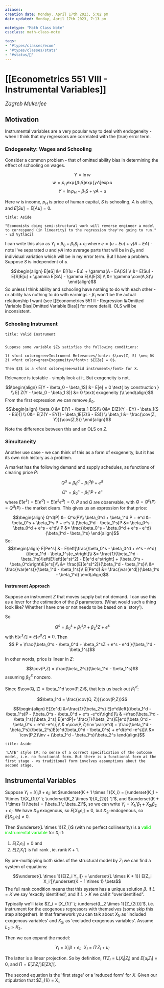 ```yaml
---
aliases:
creation date: Monday, April 17th 2023, 5:02 pm
date updated: Monday, April 17th 2023, 7:13 pm

notetype: "Math Class Note"
cssclass: math-class-note

tags: 
- '#types/classes/econ'
- '#types/classes/stats'
- '#status/🚧'
---
```


# [[Econometrics 551 VIII - Instrumental Variables]]
<span style = "font-size:120%"><i >Zagreb Mukerjee </i></span>

## Motivation

Instrumental variables are a very popular way to deal with endogeneity - when I think that my regressors are correlated with the (true) error term.

### Endogeneity: Wages and Schooling

Consider a common problem - that of omitted ability bias in determining the effect of schooling on wages. 

$$ Y = \ln w $$
$$ w = p_H \exp[\beta_1 S] \exp[\gamma A] \exp u $$
$$ Y = \ln p_H + \beta_1 S + \gamma A + u$$

Here $w$ is income, $p_H$ is price of human capital, $S$ is schooling, $A$ is ability, and $E[Su] = E[Au] = 0$. 

```ad-note
title: Aside

"Economists doing semi-structural work will reverse engineer a model to correspond (in linearity) to the regression they're going to run." - Ed Vytlacil
```

I can write this also as $Y_i = \beta_0 + \beta_1 S_i + e_i$ where $e = (u - Eu) + \gamma(A - EA)$ - note I've separated $u$ and $\gamma A$ into average parts that will be in $\beta_0$ and individual variation which will be in my error term. But I have a problem. Suppose $S$ is independent of $u$.  

$$\begin{align}
E[eS] &= E[((u - Eu) + \gamma(A - EA))S] \\
&= E[Su] - E[S]E[u] + \gamma E[SA] - \gamma E[A]E[S] \\
&= \gamma \cov(A,S)\\
\end{align}$$So unless I think ability and schooling have nothing to do with each other - or ability has nothing to do with earnings - $\beta_1$ won't be the actual relationship I want (see [[Econometrics 551 II - Regression I#Omitted Variable Bias|Omitted Variable Bias]] for more detail). OLS will be inconsistent. 


### Schooling Instrument

```ad-important
title: Valid Instrument 


Suppose some variable $Z$ satisfies the following conditions: 

1) <font color=gree>Instrument Relevance</font>: $\cov(Z, S) \neq 0$ 
2) <font color=gree>Exogeneity</font>: $E[Ze] = 0$. 

Then $Z$ is a <font color=gree>valid instrument</font> for X.
```

Relevance is testable - simply look at it. But exogeneity is not. 

$$\begin{align}
E[Y - \beta_0 - \beta_1S] &= E[e] = 0 \text{ by construction } \\
E[ Z(Y - \beta_0 - \beta_1 S)] &= 0 \text{ exogeneity }\\
\end{align}$$ 
From the first expression we can remove $\beta_0$. 
$$\begin{align}
\beta_0 &= E[Y] - \beta_1 E[S]\\
0&= E[Z((Y - EY) - \beta_1(S - ES))] \\
0&= E[Z(Y - EY)] - \beta_1E[Z(S - ES)] \\
\beta_1 &= \frac{\cov(Z, Y)}{\cov(Z,S)}
\end{align}$$

Note the difference between this and an OLS on $Z$. 

### Simultaneity
Another use case - we can think of this as a form of exogeneity, but it has its own rich history as a problem. 

A market has the following demand and supply schedules, as functions of clearing price $\tilde P$:

$$ Q^d = \beta_0^d + \beta_1^d \widetilde P + e^d $$
$$ Q^s = \beta_0^s + \beta_1^s \widetilde P + e^s $$
where $E[e^s] = E[e^d] = E[e^se^d] = 0$. $P$ and $Q$ are observable, with $Q = Q^s(P) = Q^d(P)$ - the market clears. This gives us an expression for that price: 

$$\begin{align}
Q^d(P) &= Q^s(P)\\
\beta_0^d + \beta_1^d P + e^d &=  \beta_0^s + \beta_1^s  P + e^s \\
(\beta_1^d - \beta_1^s)P &= \beta_0^s - \beta_0^d + e^s - e^d\\
P &= \frac{\beta_0^s - \beta_0^d + e^s - e^d}{\beta_1^d - \beta_1^s}
\end{align}$$
So: 
$$\begin{align}
E[Pe^s] &= E\left[\frac{\beta_0^s - \beta_0^d + e^s - e^d}{\beta_1^d - \beta_1^s}e_s\right]\\
&= \frac{1}{\beta_1^d - \beta_1^s}\left(E\left[(e^s)^2] - E[e^d e^s\right] + (\beta_0^s - \beta_0^d\right)E[e^s])\\
&= \frac{E[(e^s)^2]}{\beta_1^d - \beta_1^s}\\
&= \frac{\var(e^s)}{\beta_1^d - \beta_1^s}\\
E[Pe^d] &= \frac{\var(e^d)}{\beta_1^s - \beta_1^d}
\end{align}$$

#### Instrument Approach

Suppose an instrument $Z$ that moves supply but not demand. I can use this as a lever for the estimation of the $\beta$ parameters. (What would such a thing look like? Whether I have one or not needs to be based on a 'story'). 

So 

$$ Q^s = \beta_0^s + \beta_1^s P + \beta_2^s Z+  e^s$$ with $E[e^sZ] = E[e^dZ] = 0$. 
Then 
$$ P = \frac{\beta_0^s - \beta_0^d + \beta_2^sZ + e^s - e^d }{\beta_1^d - \beta_1^s}$$

In other words, price is linear in $Z$: 

$$\cov(P,Z) = \frac{\beta_2^s}{\beta_1^d - \beta_1^s}$$
assuming $\beta_2^S$ nonzero. 

Since $\cov(Q, Z) = \beta_1^d \cov(P,Z)$, that lets us back out $\beta_1^d$:

$$\beta_1^d = \frac{\cov(Q, Z)}{\cov(P,Z)}$$

$$\begin{align}
E[Ze^d] &=\frac{1}{\beta_2^s} E[e^d\left((\beta_1^d - \beta_1^s)P -  (\beta_0^s - \beta_0^d + e^s -e^d)\right)]\\
& =\frac{\beta_1^d - \beta_1^s}{\beta_2^s} E[e^dP]+  \frac{1}{\beta_2^s}E[e^d(\beta_0^d - \beta_0^s + e^d -e^s)]\\
& =\cov(P,Z)\inv \var(e^d)  + \frac{\beta_1^d - \beta_1^s}{\beta_2^s}E[e^d(\beta_0^d - \beta_0^s) + e^d(e^d -e^s)]\\
&= \cov(P,Z)\inv + (\beta_1^d - \beta_1^s)/\beta_2^s
\end{align}$$


```ad-note
title: Aside

'LATE' style IV: no sense of a correct specification of the outcome model, i.e. no functional form. But there is a functional form at the first stage - vs traditional form involves assumptions about the second stage. 

```


## Instrumental Variables


Suppose $Y_i = X_i' \beta + e_i$; let $\underset{K + 1 \times 1}{X_i} = [\underset{K_1 + 1\times 1}{X_{1i}}' \; \underset{K_2 \times 1}{X_{2i}} ']'$, and $\underset{K + 1 \times 1}{\beta} = [\beta_1 \; \beta_2]'$, so we can write $Y_i = X_{1i}'\beta_1+ X_{2i}\beta_2 + e_i$. We have $X_{1i}$ exogenous, so $E[X_{1i}e_i] = 0$, but $X_{2i}$ endogenous, so $E[X_{2i}e_i] \neq 0$. 

Then $\underset{L \times 1}{Z_i}$ (with no perfect collinearity) is a <font color=gree>valid instrumental variable</font> for $X_i$ if:
1) $E[Z_ie_i] = 0$ and 
2) $E[Z_iX_i']$ is full rank , ie. rank $K+1$. 

By pre-multiplying both sides of the structural model  by $Z_i$ we can find a system of equations:

$$\underset{L \times 1}{E[Z_i Y_i]} = \underset{L \times K + 1}{ E[Z_i X_i']}\underset{K + 1 \times 1} \beta$$
The full rank condition means that this system has a unique solution $\beta$. If $L = K$ we say 'exactly identified', and if $L > K$ we call it "overidentified". 

Typically we'll take $Z_i = [X_{1i}' \; \underset{L_2 \times 1}{Z_{2i}}]'$, i.e. instrument for the exogenous regressors with themselves (some skip this step altogether). In that framework you can talk about $X_{1i}$ as 'included exogenous variables' and $X_{2i}$ as 'excluded exogenous variables'. Assume $L_2 > K_2$. 

Then we can expand the model: 

$$ Y_i = X_i'\beta + e_i; \; \; X_i = \Pi' Z_i + u_i$$

The latter is a linear projection. So by definition, $\Pi'Z_i = \mathbf L(X_i |Z_i)$ and $E[ u_iZ_i ] = 0$, and $\Pi = E[Z_iZ_i']E[ZX_i'[$. 

The second equation is the 'first stage' or a 'reduced form' for $X$. Given our stipulation that $Z_{1i} = X_

